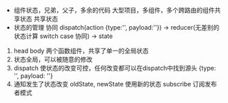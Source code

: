 - 组件状态，兄弟，父子，多余的代码
  大型项目，多组件，多个跨路由的组件共享状态
  共享状态
- 状态的管理 协同
  dispatch(action {type:'', payload:''}) -> reducer(无差别的状态计算 switch case 协同) -> state

1. head body 两个函数组件，共享了单一的全局状态
2. 状态全局，可以被随意的修改
3. dispatch 使状态的改变可控，任何改变都可以在dispatch中找到源头 {type: '', payload: ''}
4. 通知发生了状态改变 oldState, newState 使用新的状态 subscribe 订阅发布者模式